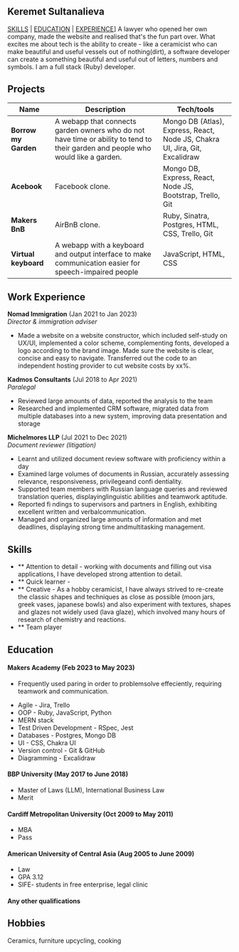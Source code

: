 ## Keremet Sultanalieva

[SKILLS](#skills) | [EDUCATION](#education) | [EXPERIENCE](#experience)]
A lawyer who opened her own company, made the website and realised that's the fun part over. What excites me about tech is the ability to create - like a ceramicist who can make beautiful and useful vessels out of nothing(dirt), a software developer can create a something beautiful and useful out of letters, numbers and symbols.
I am a full stack (Ruby) developer.

<!-- I can do the following things for you…
what can you offer the employer from day 1? Why should someone consider your application?
What are you looking for? -->

## Projects

| Name                         | Description                                                                                           | Tech/tools            |
| ---------------------------- | ----------------------------------------------------------------------------------------------------- | --------------------- |
| **Borrow my Garden**            | A webapp that connects garden owners who do not have time or ability to tend to their garden and people who would like a garden.                                                                                     | Mongo DB (Atlas), Express, React, Node JS, Chakra UI, Jira, Git, Excalidraw     |
| **Acebook**  | Facebook clone.                                                                                     | Mongo DB, Express, React, Node JS, Bootstrap, Trello, Git                  |
| **Makers BnB**  | AirBnB clone.                                                                                     | Ruby, Sinatra, Postgres, HTML, CSS, Trello, Git                  |
| **Virtual keyboard**         | A webapp with a keyboard and output interface to make communication easier for speech-impaired people | JavaScript, HTML, CSS |

## Work Experience

**Nomad Immigration** (Jan 2021 to Jan 2023)  
_Director & immigration adviser_

- Made a website on a website constructor, which included self-study on UX/UI, implemented a color scheme, complementing fonts, developed a logo according to the brand image. Made sure the website is clear, concise and easy to navigate. Transferred out the code to an independent hosting provider to cut website costs by xx%.

**Kadmos Consultants** (Jul 2018 to Apr 2021)  
_Paralegal_

- Reviewed large amounts of data, reported the analysis to the team
- Researched and implemented CRM software, migrated data from multiple databases into a new system, improving data presentation and storage

**Michelmores LLP** (Jul 2021 to Dec 2021)  
_Document reviewer (litigation)_

- Learnt and utilized document review software with proficiency within a day
- Examined large volumes of documents in Russian, accurately assessing relevance, responsiveness, privilegeand confi dentiality.
- Supported team members with Russian language queries and reviewed translation queries, displayinglinguistic abilities and teamwork aptitude.
- Reported fi ndings to supervisors and partners in English, exhibiting excellent written and verbalcommunication.
- Managed and organized large amounts of information and met deadlines, displaying strong time andmultitasking management.

## Skills

- \*\* Attention to detail - working with documents and filling out visa applications, I have developed strong attention to detail.
- \*\* Quick learner -
- \*\* Creative - As a hobby ceramicist, I have always strived to re-create the classic shapes and techniques as close as possible (moon jars, greek vases, japanese bowls) and also experiment with textures, shapes and glazes not widely used (lava glaze), which involved many hours of research of chemistry and reactions.
- \*\* Team player

<!-- Your previous experience is really important. You will need to make it really clear to someone who has not worked in your field before exactly how your experience will be useful in software development.

Consider skills relevent to software development. Then consider projects you've worked on before Makers that you feel proud of and/or you think are relevent to technology. Good examples clearly explain the impact you've had.

Here's an example

#### Communication

I honed my communication skills while completing my thesis at university, which involved writing and defending a dissertation to a board of professors and Ph.D. candidates. I further developed these skills when I was working in a digital marketing agency where I presented quarterly business reviews to C-level stakeholders. In doing so, I synthesised complex technical information into a digestible but comprehensive story for the different levels of knowledge in the room. My communication skills have also often come in handy while training to be a developer. For example, I recently ran a session for my mentees, who have only been coding for a few weeks, on how to use mocks to improve unit test isolation. I received feedback that the session was well run and helped them understand this potentially confusing topic.

#### Another skill

- I achieved A during my work at B (job, or otherwise)
- I contributed to the growth of X while doing Y (job, or otherwise)
- I built this, made this, broke this, fixed this, etc.
- A link to some on-line evidence (blogs, videos, articles, etc.)

#### Another skill -->

## Education

#### Makers Academy (Feb 2023 to May 2023)

<!-- - Use short descriptions of what you did and a skill you used. (Similar to format from the 'Work Experience' section above) -->

- Frequently used paring in order to problemsolve effeciently, requiring teamwork and communication.
<!-- - you might also mention aspects some other <skills/knowledge listed below:-->
- Agile - Jira, Trello
- OOP - Ruby, JavaScript, Python
- MERN stack
- Test Driven Development - RSpec, Jest
- Databases - Postgres, Mongo DB
- UI - CSS, Chakra UI
- Version control - Git & GitHub
- Diagramming - Excalidraw

#### BBP University (May 2017 to June 2018)

- Master of Laws (LLM), International Business Law
- Merit

#### Cardiff Metropolitan University (Oct 2009 to May 2011)

- MBA
- Pass
<!-- - Dissertation - Brand equity and brands awareness, case study (luxury brands)
 -->
#### American University of Central Asia (Aug 2005 to June 2009)

- Law
- GPA 3.12
- SIFE- students in free enterprise, legal clinic

#### Any other qualifications

<!-- That in some arguable way make you a better software developer or well-rounded person -->

## Hobbies

Ceramics, furniture upcycling, cooking
